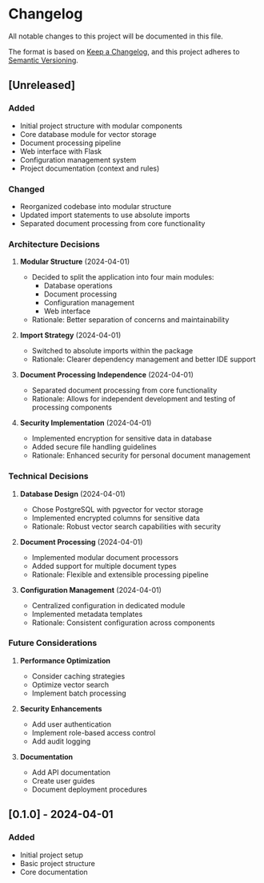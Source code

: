 # Changelog

All notable changes to this project will be documented in this file.

The format is based on [Keep a Changelog](https://keepachangelog.com/en/1.0.0/),
and this project adheres to [Semantic Versioning](https://semver.org/spec/v2.0.0.html).

## [Unreleased]

### Added
- Initial project structure with modular components
- Core database module for vector storage
- Document processing pipeline
- Web interface with Flask
- Configuration management system
- Project documentation (context and rules)

### Changed
- Reorganized codebase into modular structure
- Updated import statements to use absolute imports
- Separated document processing from core functionality

### Architecture Decisions
1. **Modular Structure** (2024-04-01)
   - Decided to split the application into four main modules:
     - Database operations
     - Document processing
     - Configuration management
     - Web interface
   - Rationale: Better separation of concerns and maintainability

2. **Import Strategy** (2024-04-01)
   - Switched to absolute imports within the package
   - Rationale: Clearer dependency management and better IDE support

3. **Document Processing Independence** (2024-04-01)
   - Separated document processing from core functionality
   - Rationale: Allows for independent development and testing of processing components

4. **Security Implementation** (2024-04-01)
   - Implemented encryption for sensitive data in database
   - Added secure file handling guidelines
   - Rationale: Enhanced security for personal document management

### Technical Decisions
1. **Database Design** (2024-04-01)
   - Chose PostgreSQL with pgvector for vector storage
   - Implemented encrypted columns for sensitive data
   - Rationale: Robust vector search capabilities with security

2. **Document Processing** (2024-04-01)
   - Implemented modular document processors
   - Added support for multiple document types
   - Rationale: Flexible and extensible processing pipeline

3. **Configuration Management** (2024-04-01)
   - Centralized configuration in dedicated module
   - Implemented metadata templates
   - Rationale: Consistent configuration across components

### Future Considerations
1. **Performance Optimization**
   - Consider caching strategies
   - Optimize vector search
   - Implement batch processing

2. **Security Enhancements**
   - Add user authentication
   - Implement role-based access control
   - Add audit logging

3. **Documentation**
   - Add API documentation
   - Create user guides
   - Document deployment procedures

## [0.1.0] - 2024-04-01
### Added
- Initial project setup
- Basic project structure
- Core documentation 